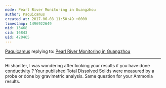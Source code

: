 ```yaml
---
node: Pearl River Monitoring in Guangzhou
author: Paquicamus
created_at: 2017-06-08 11:50:49 +0000
timestamp: 1496922649
nid: 13468
cid: 16843
uid: 420465
---
```




[Paquicamus](../profile/Paquicamus) replying to: [Pearl River Monitoring in Guangzhou](../notes/shanlter/09-21-2016/pearl-river-monitoring-in-guangzhou)

----
Hi  shanlter,
I was wondering after looking your results if you have done conductivity ?
Your published Total Dissolved Solids were measured by a probe or done by gravimetric analysis. 
Same question for your Ammonia results.
